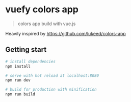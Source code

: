 # vuefy colors app

> colors app build with vue.js

Heavily inspired by <a href="https://github.com/lukeed/colors-app">https://github.com/lukeed/colors-app</a>


## Getting start

``` bash
# install dependencies
npm install

# serve with hot reload at localhost:8080
npm run dev

# build for production with minification
npm run build
